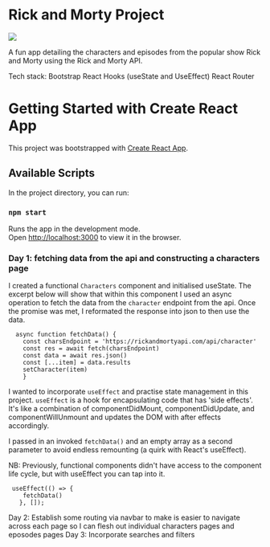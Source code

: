 # Rick and Morty Project
<img src="https://i.imgur.com/hzSRrZD.jpg"/>


A fun app detailing the characters and episodes from the popular show Rick and Morty using the Rick and Morty API.

Tech stack:
Bootstrap
React Hooks (useState and UseEffect)
React Router

# Getting Started with Create React App

This project was bootstrapped with [Create React App](https://github.com/facebook/create-react-app).

## Available Scripts

In the project directory, you can run:

### `npm start`

Runs the app in the development mode.\
Open [http://localhost:3000](http://localhost:3000) to view it in the browser.


### Day 1: fetching data from the api and constructing a characters page

I created a functional `Characters` component and initialised useState. The excerpt below will show that within this component I used an async operation to fetch the data from the `character` endpoint from the api. Once the promise was met, I reformated the response into json to then use the data.

```
  async function fetchData() {
    const charsEndpoint = 'https://rickandmortyapi.com/api/character'
    const res = await fetch(charsEndpoint)
    const data = await res.json()
    const [...item] = data.results 
    setCharacter(item)
    }
```
I wanted to incorporate `useEffect` and practise state management in this project. `useEffect` is a hook for encapsulating code that has 'side effects'. It's like a combination of componentDidMount, componentDidUpdate, and componentWillUnmount and updates the DOM with after effects accordingly. 

I passed in an invoked `fetchData()` and an empty array as a second parameter to avoid endless remounting (a quirk with React's useEffect).

NB: Previously, functional components didn't have access to the component life cycle, but with useEffect you can tap into it.  

```
 useEffect(() => {
    fetchData()
   }, []);
```

Day 2: Establish some routing via navbar to make is easier to navigate across each page so I can flesh out individual characters pages and eposodes pages
Day 3: Incorporate searches and filters